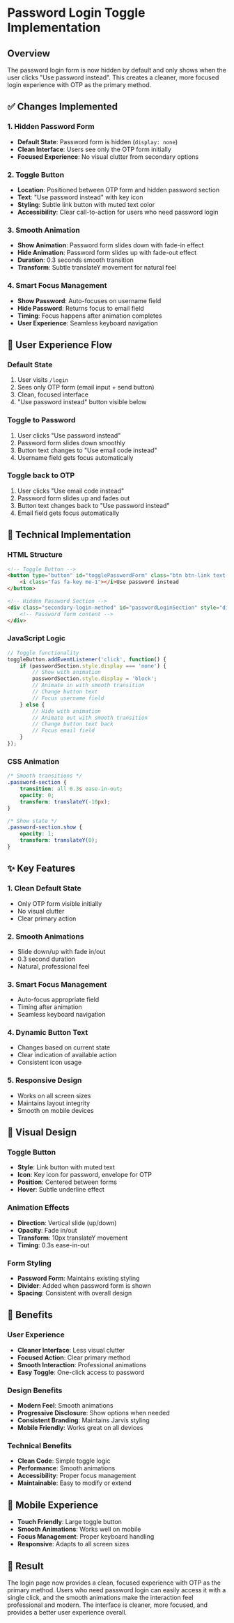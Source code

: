 # Password Login Toggle Implementation

## Overview
The password login form is now hidden by default and only shows when the user clicks "Use password instead". This creates a cleaner, more focused login experience with OTP as the primary method.

## ✅ Changes Implemented

### 1. **Hidden Password Form**
- **Default State**: Password form is hidden (`display: none`)
- **Clean Interface**: Users see only the OTP form initially
- **Focused Experience**: No visual clutter from secondary options

### 2. **Toggle Button**
- **Location**: Positioned between OTP form and hidden password section
- **Text**: "Use password instead" with key icon
- **Styling**: Subtle link button with muted text color
- **Accessibility**: Clear call-to-action for users who need password login

### 3. **Smooth Animation**
- **Show Animation**: Password form slides down with fade-in effect
- **Hide Animation**: Password form slides up with fade-out effect
- **Duration**: 0.3 seconds smooth transition
- **Transform**: Subtle translateY movement for natural feel

### 4. **Smart Focus Management**
- **Show Password**: Auto-focuses on username field
- **Hide Password**: Returns focus to email field
- **Timing**: Focus happens after animation completes
- **User Experience**: Seamless keyboard navigation

## 🎯 User Experience Flow

### **Default State**
1. User visits `/login`
2. Sees only OTP form (email input + send button)
3. Clean, focused interface
4. "Use password instead" button visible below

### **Toggle to Password**
1. User clicks "Use password instead"
2. Password form slides down smoothly
3. Button text changes to "Use email code instead"
4. Username field gets focus automatically

### **Toggle back to OTP**
1. User clicks "Use email code instead"
2. Password form slides up and fades out
3. Button text changes back to "Use password instead"
4. Email field gets focus automatically

## 🔧 Technical Implementation

### **HTML Structure**
```html
<!-- Toggle Button -->
<button type="button" id="togglePasswordForm" class="btn btn-link text-muted fw-semibold">
    <i class="fas fa-key me-1"></i>Use password instead
</button>

<!-- Hidden Password Section -->
<div class="secondary-login-method" id="passwordLoginSection" style="display: none;">
    <!-- Password form content -->
</div>
```

### **JavaScript Logic**
```javascript
// Toggle functionality
toggleButton.addEventListener('click', function() {
    if (passwordSection.style.display === 'none') {
        // Show with animation
        passwordSection.style.display = 'block';
        // Animate in with smooth transition
        // Change button text
        // Focus username field
    } else {
        // Hide with animation
        // Animate out with smooth transition
        // Change button text back
        // Focus email field
    }
});
```

### **CSS Animation**
```css
/* Smooth transitions */
.password-section {
    transition: all 0.3s ease-in-out;
    opacity: 0;
    transform: translateY(-10px);
}

/* Show state */
.password-section.show {
    opacity: 1;
    transform: translateY(0);
}
```

## ✨ Key Features

### **1. Clean Default State**
- Only OTP form visible initially
- No visual clutter
- Clear primary action

### **2. Smooth Animations**
- Slide down/up with fade in/out
- 0.3 second duration
- Natural, professional feel

### **3. Smart Focus Management**
- Auto-focus appropriate field
- Timing after animation
- Seamless keyboard navigation

### **4. Dynamic Button Text**
- Changes based on current state
- Clear indication of available action
- Consistent icon usage

### **5. Responsive Design**
- Works on all screen sizes
- Maintains layout integrity
- Smooth on mobile devices

## 🎨 Visual Design

### **Toggle Button**
- **Style**: Link button with muted text
- **Icon**: Key icon for password, envelope for OTP
- **Position**: Centered between forms
- **Hover**: Subtle underline effect

### **Animation Effects**
- **Direction**: Vertical slide (up/down)
- **Opacity**: Fade in/out
- **Transform**: 10px translateY movement
- **Timing**: 0.3s ease-in-out

### **Form Styling**
- **Password Form**: Maintains existing styling
- **Divider**: Added when password form is shown
- **Spacing**: Consistent with overall design

## 🚀 Benefits

### **User Experience**
- **Cleaner Interface**: Less visual clutter
- **Focused Action**: Clear primary method
- **Smooth Interaction**: Professional animations
- **Easy Toggle**: One-click access to password

### **Design Benefits**
- **Modern Feel**: Smooth animations
- **Progressive Disclosure**: Show options when needed
- **Consistent Branding**: Maintains Jarvis styling
- **Mobile Friendly**: Works great on all devices

### **Technical Benefits**
- **Clean Code**: Simple toggle logic
- **Performance**: Smooth animations
- **Accessibility**: Proper focus management
- **Maintainable**: Easy to modify or extend

## 📱 Mobile Experience

- **Touch Friendly**: Large toggle button
- **Smooth Animations**: Works well on mobile
- **Focus Management**: Proper keyboard handling
- **Responsive**: Adapts to all screen sizes

## 🎉 Result

The login page now provides a clean, focused experience with OTP as the primary method. Users who need password login can easily access it with a single click, and the smooth animations make the interaction feel professional and modern. The interface is cleaner, more focused, and provides a better user experience overall.
